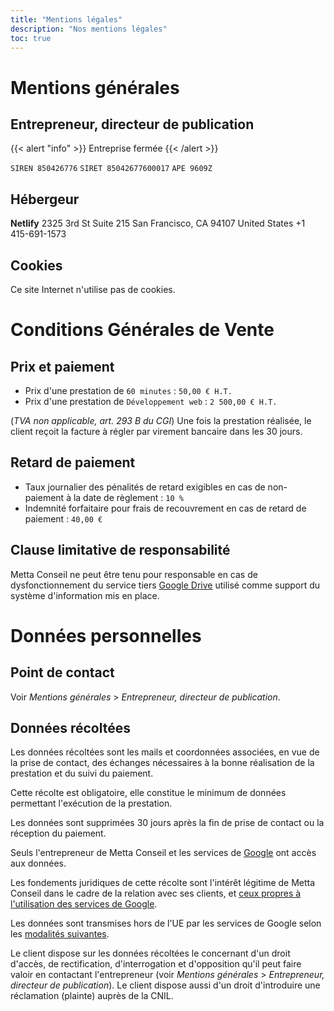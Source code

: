 ```yaml
---
title: "Mentions légales"
description: "Nos mentions légales"
toc: true
---
```


# Mentions générales
## Entrepreneur, directeur de publication
{{< alert "info" >}}
Entreprise fermée
{{< /alert >}}

`SIREN 850426776`
`SIRET 85042677600017`
`APE 9609Z`

## Hébergeur
**Netlify**
2325 3rd St Suite 215
San Francisco, CA 94107
United States
+1 415-691-1573

## Cookies
Ce site Internet n'utilise pas de cookies.

# Conditions Générales de Vente
## Prix et paiement
- Prix d'une prestation de `60 minutes` : `50,00 € H.T.`
- Prix d'une prestation de `Développement web` : `2 500,00 € H.T.`

(*TVA non applicable, art. 293 B du CGI*)
Une fois la prestation réalisée, le client reçoit la facture à régler par virement bancaire dans les 30 jours.

## Retard de paiement
- Taux journalier des pénalités de retard exigibles en cas de non-paiement à la date de règlement : `10 %`
- Indemnité forfaitaire pour frais de recouvrement en cas de retard de paiement : `40,00 €`

## Clause limitative de responsabilité
Metta Conseil ne peut être tenu pour responsable en cas de dysfonctionnement du service tiers [Google Drive](https://www.google.fr/drive/apps.html) utilisé comme support du système d'information mis en place.

# Données personnelles
## Point de contact
Voir *Mentions générales* > *Entrepreneur, directeur de publication*.

## Données récoltées
Les données récoltées sont les mails et coordonnées associées, en vue de la prise de contact, des échanges nécessaires à la bonne réalisation de la prestation et du suivi du paiement.

Cette récolte est obligatoire, elle constitue le minimum de données permettant l'exécution de la prestation.

Les données sont supprimées 30 jours après la fin de prise de contact ou la réception du paiement.

Seuls l'entrepreneur de Metta Conseil et les services de [Google](https://about.google/) ont accès aux données.

Les fondements juridiques de cette récolte sont l'intérêt légitime de Metta Conseil dans le cadre de la relation avec ses clients, et [ceux propres à l'utilisation des services de Google](https://policies.google.com/privacy).

Les données sont transmises hors de l'UE par les services de Google selon les [modalités suivantes](https://policies.google.com/privacy/frameworks).

Le client dispose sur les données récoltées le concernant d'un droit d'accès, de rectification, d'interrogation et d'opposition qu'il peut faire valoir en contactant l'entrepreneur (voir *Mentions générales* > *Entrepreneur, directeur de publication*). Le client dispose aussi d'un droit d'introduire une réclamation (plainte) auprès de la CNIL.
